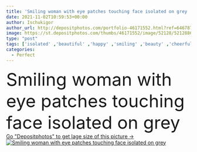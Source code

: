 ```yaml
---
title: 'Smiling woman with eye patches touching face isolated on grey '
date: 2021-11-02T10:59:53+00:00
author: Ischukigor
author_url: http://depositphotos.com/portfolio-46171552.html?ref=64678756
image: https://st.depositphotos.com/thumbs/46171552/image/52128/521288618/api_thumb_450.jpg?forcejpeg=true
type: "post"
tags: ['isolated' ,'beautiful' ,'happy' ,'smiling' ,'beauty' ,'cheerful' ,'caucasian' ,'face' ,'care' ,'brunette' ,'gray' ,'skin' ,'pink' ,'emotion' ,'woman' ,'touch' ,'cosmetic' ,'skincare' ,'body' ,'clean' ,'grey' ,'perfect' ,'attractive' ,'positive' ,'wellness' ,'bodycare' ,'moisturizing' ,'one person' ,'closed eyes' ,'Studio Shot' ,'young adult' ,'hand near face' ,'eye patches' ]
categories: 
  - Perfect
---
```

<div aling="center">
            <font size="60"> Smiling woman with eye patches touching face isolated on grey</font>   
</div>
<div>
    <a href='https://depositphotos.com/521288618/stock-photo-smiling-woman-eye-patches-touching.html?ref=64678756' target=_blank > Go "Depositphotos" to get lage size of this picture ->
        <img href='https://depositphotos.com/521288618/stock-photo-smiling-woman-eye-patches-touching.html?ref=64678756' src='https://st.depositphotos.com/46171552/52128/i/950/depositphotos_521288618-stock-photo-smiling-woman-eye-patches-touching.jpg?forcejpeg=true' alt='Smiling woman with eye patches touching face isolated on grey' >
    </a>
</div>
